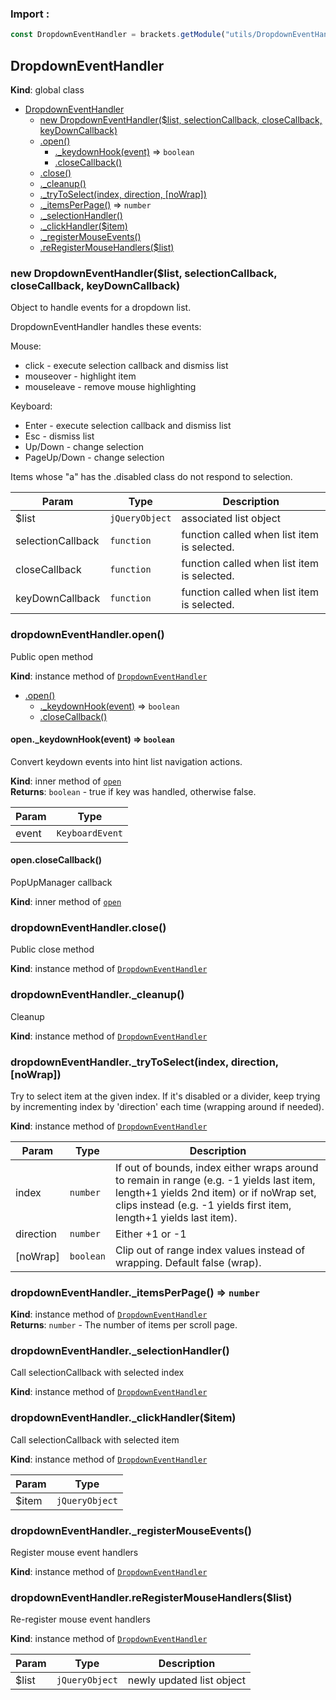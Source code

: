 ### Import :
```js
const DropdownEventHandler = brackets.getModule("utils/DropdownEventHandler")
```

<a name="DropdownEventHandler"></a>

## DropdownEventHandler
**Kind**: global class  

* [DropdownEventHandler](#DropdownEventHandler)
    * [new DropdownEventHandler($list, selectionCallback, closeCallback, keyDownCallback)](#new_DropdownEventHandler_new)
    * [.open()](#DropdownEventHandler+open)
        * [._keydownHook(event)](#DropdownEventHandler+open.._keydownHook) ⇒ <code>boolean</code>
        * [.closeCallback()](#DropdownEventHandler+open..closeCallback)
    * [.close()](#DropdownEventHandler+close)
    * [._cleanup()](#DropdownEventHandler+_cleanup)
    * [._tryToSelect(index, direction, [noWrap])](#DropdownEventHandler+_tryToSelect)
    * [._itemsPerPage()](#DropdownEventHandler+_itemsPerPage) ⇒ <code>number</code>
    * [._selectionHandler()](#DropdownEventHandler+_selectionHandler)
    * [._clickHandler($item)](#DropdownEventHandler+_clickHandler)
    * [._registerMouseEvents()](#DropdownEventHandler+_registerMouseEvents)
    * [.reRegisterMouseHandlers($list)](#DropdownEventHandler+reRegisterMouseHandlers)

<a name="new_DropdownEventHandler_new"></a>

### new DropdownEventHandler($list, selectionCallback, closeCallback, keyDownCallback)
Object to handle events for a dropdown list.DropdownEventHandler handles these events:Mouse:- click       - execute selection callback and dismiss list- mouseover   - highlight item- mouseleave  - remove mouse highlightingKeyboard:- Enter       - execute selection callback and dismiss list- Esc         - dismiss list- Up/Down     - change selection- PageUp/Down - change selectionItems whose "a" has the .disabled class do not respond to selection.


| Param | Type | Description |
| --- | --- | --- |
| $list | <code>jQueryObject</code> | associated list object |
| selectionCallback | <code>function</code> | function called when list item is selected. |
| closeCallback | <code>function</code> | function called when list item is selected. |
| keyDownCallback | <code>function</code> | function called when list item is selected. |

<a name="DropdownEventHandler+open"></a>

### dropdownEventHandler.open()
Public open method

**Kind**: instance method of [<code>DropdownEventHandler</code>](#DropdownEventHandler)  

* [.open()](#DropdownEventHandler+open)
    * [._keydownHook(event)](#DropdownEventHandler+open.._keydownHook) ⇒ <code>boolean</code>
    * [.closeCallback()](#DropdownEventHandler+open..closeCallback)

<a name="DropdownEventHandler+open.._keydownHook"></a>

#### open.\_keydownHook(event) ⇒ <code>boolean</code>
Convert keydown events into hint list navigation actions.

**Kind**: inner method of [<code>open</code>](#DropdownEventHandler+open)  
**Returns**: <code>boolean</code> - true if key was handled, otherwise false.  

| Param | Type |
| --- | --- |
| event | <code>KeyboardEvent</code> | 

<a name="DropdownEventHandler+open..closeCallback"></a>

#### open.closeCallback()
PopUpManager callback

**Kind**: inner method of [<code>open</code>](#DropdownEventHandler+open)  
<a name="DropdownEventHandler+close"></a>

### dropdownEventHandler.close()
Public close method

**Kind**: instance method of [<code>DropdownEventHandler</code>](#DropdownEventHandler)  
<a name="DropdownEventHandler+_cleanup"></a>

### dropdownEventHandler.\_cleanup()
Cleanup

**Kind**: instance method of [<code>DropdownEventHandler</code>](#DropdownEventHandler)  
<a name="DropdownEventHandler+_tryToSelect"></a>

### dropdownEventHandler.\_tryToSelect(index, direction, [noWrap])
Try to select item at the given index. If it's disabled or a divider, keep trying by incrementingindex by 'direction' each time (wrapping around if needed).

**Kind**: instance method of [<code>DropdownEventHandler</code>](#DropdownEventHandler)  

| Param | Type | Description |
| --- | --- | --- |
| index | <code>number</code> | If out of bounds, index either wraps around to remain in range (e.g. -1 yields                      last item, length+1 yields 2nd item) or if noWrap set, clips instead (e.g. -1 yields                      first item, length+1 yields last item). |
| direction | <code>number</code> | Either +1 or -1 |
| [noWrap] | <code>boolean</code> | Clip out of range index values instead of wrapping. Default false (wrap). |

<a name="DropdownEventHandler+_itemsPerPage"></a>

### dropdownEventHandler.\_itemsPerPage() ⇒ <code>number</code>
**Kind**: instance method of [<code>DropdownEventHandler</code>](#DropdownEventHandler)  
**Returns**: <code>number</code> - The number of items per scroll page.  
<a name="DropdownEventHandler+_selectionHandler"></a>

### dropdownEventHandler.\_selectionHandler()
Call selectionCallback with selected index

**Kind**: instance method of [<code>DropdownEventHandler</code>](#DropdownEventHandler)  
<a name="DropdownEventHandler+_clickHandler"></a>

### dropdownEventHandler.\_clickHandler($item)
Call selectionCallback with selected item

**Kind**: instance method of [<code>DropdownEventHandler</code>](#DropdownEventHandler)  

| Param | Type |
| --- | --- |
| $item | <code>jQueryObject</code> | 

<a name="DropdownEventHandler+_registerMouseEvents"></a>

### dropdownEventHandler.\_registerMouseEvents()
Register mouse event handlers

**Kind**: instance method of [<code>DropdownEventHandler</code>](#DropdownEventHandler)  
<a name="DropdownEventHandler+reRegisterMouseHandlers"></a>

### dropdownEventHandler.reRegisterMouseHandlers($list)
Re-register mouse event handlers

**Kind**: instance method of [<code>DropdownEventHandler</code>](#DropdownEventHandler)  

| Param | Type | Description |
| --- | --- | --- |
| $list | <code>jQueryObject</code> | newly updated list object |


